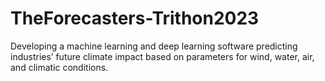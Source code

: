 # TheForecasters-Trithon2023
Developing a machine learning and deep learning software predicting industries’ future climate impact based on parameters for wind, water, air, and climatic conditions.
